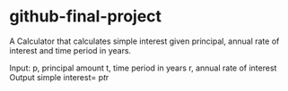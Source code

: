 # github-final-project
A Calculator that calculates simple interest given principal, annual rate of interest and time period in years.

Input:
p, principal amount
t, time period in years
r, annual rate 
of interest
Output simple interest= p*t*r
